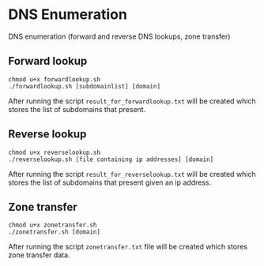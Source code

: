 # DNS Enumeration

DNS enumeration (forward and reverse DNS lookups, zone transfer)

## Forward lookup
```
chmod u+x forwardlookup.sh
./forwardlookup.sh [subdomainlist] [domain]
```
After running the script `result_for_forwardlookup.txt` will be created which stores the list of subdomains that present.

## Reverse lookup
```
chmod u+x reverselookup.sh
./reverselookup.sh [file containing ip addresses] [domain]
```
After running the script `result_for_reverselookup.txt` will be created which stores the list of subdomains that present given an ip address.

## Zone transfer
```
chmod u+x zonetransfer.sh
./zonetransfer.sh [domain]
```
After running the script `zonetransfer.txt` file will be created which stores zone transfer data.
